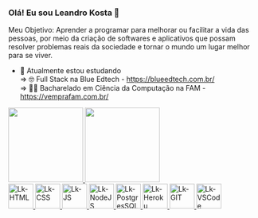 ### Olá! Eu sou Leandro Kosta  👋

Meu Objetivo: Aprender a programar para melhorar ou facilitar a vida das pessoas, por meio da criação de softwares e aplicativos que possam resolver problemas reais da sociedade e tornar o mundo um lugar melhor para se viver.

- 🌱 Atualmente estou estudando </br>
=> 🤓 Full Stack na Blue Edtech - https://blueedtech.com.br/</br>
=> 👨‍🎓 Bacharelado em Ciência da Computação na FAM - https://vemprafam.com.br/

 <div>
  <a href="https://github.com/LeandroKosta">
  <img height="150em" src="https://github-readme-stats.vercel.app/api?username=LeandroKosta&show_icons=true&theme=tokyonight&include_all_commits=true&count_private=true"/>
  <img height="150em" src="https://github-readme-stats.vercel.app/api/top-langs/?username=LeandroKosta&layout=compact&langs_count=7&theme=tokyonight"/>
</div>
  
  <div style="display: inline_block">
   <img alingn="center" alt="Lk-HTML" height="50" width="50" src="https://cdn.jsdelivr.net/gh/devicons/devicon/icons/html5/html5-original.svg" />
   <img alingn="center" alt="Lk-CSS" height="50" width="50" src="https://cdn.jsdelivr.net/gh/devicons/devicon/icons/css3/css3-original.svg" />
   <img alingn="center" alt="Lk-JS" height="50" width="50" src="https://cdn.jsdelivr.net/gh/devicons/devicon/icons/javascript/javascript-plain.svg" />
   <img alingn="center" alt="Lk-NodeJS" height="50" width="50" src="https://cdn.jsdelivr.net/gh/devicons/devicon/icons/nodejs/nodejs-original.svg" />
   <img alingn="center" alt="Lk-PostgresSQL" height="50" width="50" src="https://cdn.jsdelivr.net/gh/devicons/devicon/icons/postgresql/postgresql-original.svg" />
   <img alingn="center" alt="Lk-Heroku" height="50" width="50" src="https://cdn.jsdelivr.net/gh/devicons/devicon/icons/heroku/heroku-original.svg" />  
   <img alingn="center" alt="Lk-GIT" height="50" width="50" src="https://cdn.jsdelivr.net/gh/devicons/devicon/icons/git/git-original.svg" />
   <img alingn="center" alt="Lk-VSCode" height="50" width="50" src="https://cdn.jsdelivr.net/gh/devicons/devicon/icons/vscode/vscode-original.svg" />
</div>
  
  ##

